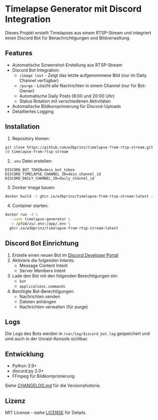 # Timelapse Generator mit Discord Integration

Dieses Projekt erstellt Timelapses aus einem RTSP-Stream und integriert einen Discord Bot für Benachrichtigungen und Bildverwaltung.

## Features

- Automatische Screenshot-Erstellung aus RTSP-Stream
- Discord Bot Integration:
  - `/image last` - Zeigt das letzte aufgenommene Bild (nur im Daily Channel verfügbar)
  - `/purge` - Löscht alle Nachrichten in einem Channel (nur für Bot-Owner)
  - Automatische Daily Posts (8:00 und 20:00 Uhr)
  - Status Rotation mit verschiedenen Aktivitäten
- Automatische Bildkomprimierung für Discord-Uploads
- Detailliertes Logging

## Installation

1. Repository klonen:

```bash
git clone https://github.com/w3bprinz/timelapse-from-rtsp-stream.git
cd timelapse-from-rtsp-stream
```

2. `.env` Datei erstellen:

```env
DISCORD_BOT_TOKEN=dein_bot_token
DISCORD_TIMELAPSE_CHANNEL_ID=dein_channel_id
DISCORD_DAILY_CHANNEL_ID=daily_channel_id
```

3. Docker Image bauen:

```bash
docker build -t ghcr.io/w3bprinz/timelapse-from-rtsp-stream:latest .
```

4. Container starten:

```bash
docker run -d \
  --name timelapse-generator \
  -v /pfad/zu/.env:/app/.env \
  ghcr.io/w3bprinz/timelapse-from-rtsp-stream:latest
```

## Discord Bot Einrichtung

1. Erstelle einen neuen Bot im [Discord Developer Portal](https://discord.com/developers/applications)
2. Aktiviere die folgenden Intents:
   - Message Content Intent
   - Server Members Intent
3. Lade den Bot mit den folgenden Berechtigungen ein:
   - `bot`
   - `applications.commands`
4. Benötigte Bot-Berechtigungen:
   - Nachrichten senden
   - Dateien anhängen
   - Nachrichten verwalten (für purge)

## Logs

Die Logs des Bots werden in `/var/log/discord_bot.log` gespeichert und sind auch in der Unraid-Konsole sichtbar.

## Entwicklung

- Python 3.9+
- discord.py 2.0+
- FFmpeg für Bildkomprimierung

Siehe [CHANGELOG.md](CHANGELOG.md) für die Versionshistorie.

## Lizenz

MIT License - siehe [LICENSE](LICENSE) für Details.
